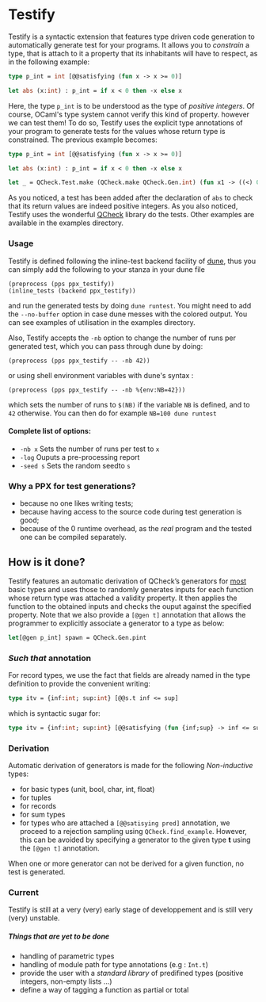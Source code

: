 # Testify
Testify is a syntactic extension that features type driven code
generation to automatically generate test for your programs. It allows
you to *constrain* a type, that is attach to it a property that its
inhabitants will have to respect, as in the following example:

```OCaml
type p_int = int [@@satisfying (fun x -> x >= 0)]

let abs (x:int) : p_int = if x < 0 then -x else x
```

Here, the type `p_int` is to be understood as the type of *positive integers*. Of
course, OCaml's type system cannot verify this kind of property.
however we can test them!  To do so, Testify uses the explicit type
annotations of your program to generate tests for the values whose
return type is constrained. The previous example becomes:

```OCaml
type p_int = int [@@satisfying (fun x -> x >= 0)]

let abs (x:int) : p_int = if x < 0 then -x else x

let _ = QCheck.Test.make (QCheck.make QCheck.Gen.int) (fun x1 -> ((<) 0) (abs x1))
```

As you noticed, a test has been added after the declaration of
`abs` to check that its return values are indeed positive
integers. As you also noticed, Testify uses the wonderful
[QCheck](https://github.com/c-cube/qcheck) library do the tests. Other
examples are available in the examples directory.

### Usage
Testify is defined following the inline-test backend facility of
[dune](https://dune.readthedocs.io/en/stable/tests.html#defining-your-own-inline-test-backend),
thus you can simply add the following to your stanza in your dune file

```
(preprocess (pps ppx_testify))
(inline_tests (backend ppx_testify))
```

and run the generated tests by doing `dune runtest`.  You might need
to add the `--no-buffer` option in case dune messes with the colored
output. You can see examples of utilisation in the examples directory.

Also, Testify accepts the `-nb` option to change the number of runs per generated test, which you can pass through dune by doing:

```
(preprocess (pps ppx_testify -- -nb 42))
```

or using shell environment variables with dune's syntax :

```
(preprocess (pps ppx_testify -- -nb %{env:NB=42}))
```

which sets the number of runs to `$(NB)` if the variable `NB` is defined, and to `42` otherwise.
You can then do for example `NB=100 dune runtest`

#### Complete list of options:
- `-nb x` Sets the number of runs per test to `x`
- `-log`  Ouputs a pre-processing report
- `-seed s` Sets the random seedto `s`

### Why a PPX for test generations?
- because no one likes writing tests;
- because having access to the source code during test generation is good;
- because of the 0 runtime overhead, as the *real* program and the tested one can be compiled separately.

## How is it done?
Testify features an automatic derivation of QCheck’s generators for
[most](#derivation) basic types and uses those to randomly generates
inputs for each function whose return type was attached a validity property.
It then applies the function to the obtained inputs and checks the
ouput against the specified property. Note that we also provide a
```[@gen t]``` annotation that allows the programmer to explicitly
associate a generator to a type as below:

```OCaml
let[@gen p_int] spawn = QCheck.Gen.pint
```

### *Such that* annotation
For record types, we use the fact that fields are already named in the
type definition to provide the convenient writing:

```OCaml
type itv = {inf:int; sup:int} [@@s.t inf <= sup]
```
which is syntactic sugar for:

```OCaml
type itv = {inf:int; sup:int} [@@satisfying (fun {inf;sup} -> inf <= sup)]
```

### Derivation
Automatic derivation of generators is made for the following *Non-inductive* types:
- for basic types (unit, bool, char, int, float)
- for tuples
- for records
- for sum types
- for types who are attached a ```[@@satisying pred]``` annotation, we
  proceed to a rejection sampling using
  ```QCheck.find_example```. However, this can be avoided by
  specifying a generator to the given type **t** using the ```[@gen
  t]``` annotation.

When one or more generator can not be derived for a given function, no
test is generated.

### Current
Testify is still at a very (very) early stage of developpement and is
still very (very) unstable.

##### Things that are yet to be done
- handling of parametric types
- handling of module path for type annotations (e.g : `Int.t`)
- provide the user with a *standard library* of predifined types (positive integers, non-empty lists ...)
- define a way of tagging a function as partial or total
